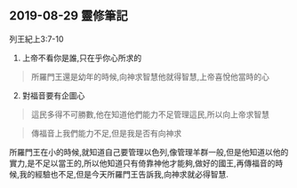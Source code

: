 ## 2019-08-29 靈修筆記

 列王紀上3:7-10
 
 1. 上帝不看你是誰,只在乎你心所求的
 
 > 所羅門王還是幼年的時候,向神求智慧他就得智慧,上帝喜悅他當時的心
 
 2. 對福音要有企圖心
 
 > 這民多得不可勝數,他在知道他們能力不足管理這民,所以向上帝求智慧
 
 > 傳福音上我們能力不足,但是我是否有向神求
 
 所羅門王在小的時候,就知道自己要管理以色列,像管理羊群一般,但是他知道以他的實力,是不足以當王的,所以他知道只有倚靠神他才能夠,做好的國王,再傳福音的時候,我的經驗也不足,但是今天所羅門王告訴我,向神求就必得智慧.

